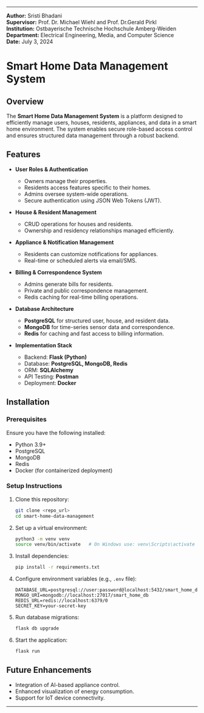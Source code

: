 
---

**Author:** Sristi Bhadani  
**Supervisor:** Prof. Dr. Michael Wiehl and Prof. Dr.Gerald Pirkl                         
**Institution:** Ostbayerische Technische Hochschule Amberg-Weiden  
**Department:** Electrical Engineering, Media, and Computer Science  
**Date:** July 3, 2024  

# Smart Home Data Management System

## Overview

The **Smart Home Data Management System** is a platform designed to efficiently manage users, houses, residents, appliances, and data in a smart home environment. The system enables secure role-based access control and ensures structured data management through a robust backend. 

## Features

- **User Roles & Authentication**
  - Owners manage their properties.
  - Residents access features specific to their homes.
  - Admins oversee system-wide operations.
  - Secure authentication using JSON Web Tokens (JWT).

- **House & Resident Management**
  - CRUD operations for houses and residents.
  - Ownership and residency relationships managed efficiently.

- **Appliance & Notification Management**
  - Residents can customize notifications for appliances.
  - Real-time or scheduled alerts via email/SMS.

- **Billing & Correspondence System**
  - Admins generate bills for residents.
  - Private and public correspondence management.
  - Redis caching for real-time billing operations.

- **Database Architecture**
  - **PostgreSQL** for structured user, house, and resident data.
  - **MongoDB** for time-series sensor data and correspondence.
  - **Redis** for caching and fast access to billing information.

- **Implementation Stack**
  - Backend: **Flask (Python)**
  - Database: **PostgreSQL, MongoDB, Redis**
  - ORM: **SQLAlchemy**
  - API Testing: **Postman**
  - Deployment: **Docker**

## Installation

### Prerequisites

Ensure you have the following installed:

- Python 3.9+
- PostgreSQL
- MongoDB
- Redis
- Docker (for containerized deployment)

### Setup Instructions

1. Clone this repository:

   ```bash
   git clone <repo_url>
   cd smart-home-data-management
   ```

2. Set up a virtual environment:

   ```bash
   python3 -m venv venv
   source venv/bin/activate   # On Windows use: venv\Scripts\activate
   ```

3. Install dependencies:

   ```bash
   pip install -r requirements.txt
   ```

4. Configure environment variables (e.g., `.env` file):

   ```
   DATABASE_URL=postgresql://user:password@localhost:5432/smart_home_db
   MONGO_URI=mongodb://localhost:27017/smart_home_db
   REDIS_URL=redis://localhost:6379/0
   SECRET_KEY=your-secret-key
   ```

5. Run database migrations:

   ```bash
   flask db upgrade
   ```

6. Start the application:

   ```bash
   flask run
   ```




## Future Enhancements

- Integration of AI-based appliance control.
- Enhanced visualization of energy consumption.
- Support for IoT device connectivity.

---

